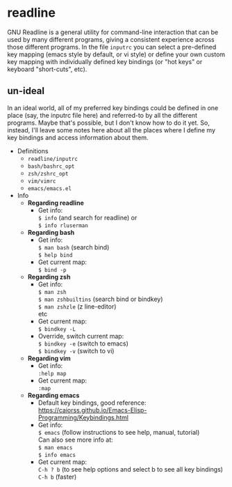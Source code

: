 
# readline

GNU Readline is a general utility for command-line interaction that can be used
by many different programs, giving a consistent experience across those
different programs.  In the file `inputrc` you can select a pre-defined key
mapping (emacs style by default, or vi style) or define your own custom key
mapping with individually defined key bindings (or "hot keys" or keyboard
"short-cuts", etc).


## un-ideal

In an ideal world, all of my preferred key bindings could be defined in one
place (say, the inputrc file here) and referred-to by all the different
programs.  Maybe that's possible, but I don't know how to do it yet.  So,
instead, I'll leave some notes here about all the places where I define my key
bindings and access information about them.

* Definitions
  * `readline/inputrc`
  * `bash/bashrc_opt`
  * `zsh/zshrc_opt`
  * `vim/vimrc`
  * `emacs/emacs.el`
* Info
  * __Regarding readline__
    * Get info:  
      `$ info` (and search for readline) or  
      `$ info rluserman`
  * __Regarding bash__
    * Get info:  
      `$ man bash`  (search bind)  
      `$ help bind`
    * Get current map:  
      `$ bind -p`
  * __Regarding zsh__
    * Get info:  
      `$ man zsh`  
      `$ man zshbuiltins`  (search bind or bindkey)  
      `$ man zshzle`  (z line-editor)  
      etc
    * Get current map:  
      `$ bindkey -L`
    * Override, switch current map:  
      `$ bindkey -e`  (switch to emacs)  
      `$ bindkey -v`  (switch to vi)
  * __Regarding vim__
    * Get info:  
      `:help map`  
    * Get current map:  
      `:map`
  * __Regarding emacs__
    * Default key bindings, good reference:  
       https://caiorss.github.io/Emacs-Elisp-Programming/Keybindings.html
    * Get info:  
      `$ emacs`  (follow instructions to see help, manual, tutorial)  
      Can also see more info at:  
      `$ man emacs`  
      `$ info emacs`
    * Get current map:  
      `C-h ? b`  (to see help options and select b to see all key bindings)  
      `C-h b`  (faster)

